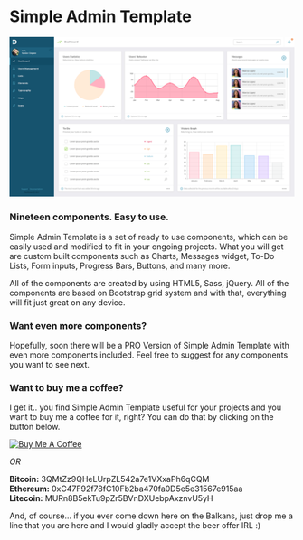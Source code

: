 # Simple Admin Template #

![alt text](https://github.com/drangovski/simpleadmintemplate/blob/master/preview.png)

### Nineteen components. Easy to use. ###

Simple Admin Template is a set of ready to use components, which can be easily used and modified to fit in your ongoing projects. What you will get are custom built components such as Charts, Messages widget, To-Do Lists, Form inputs, Progress Bars, Buttons, and many more.

All of the components are created by using HTML5, Sass, jQuery. All of the components are based on Bootstrap grid system and with that, everything will fit just great on any device.

### Want even more components? ###

Hopefully, soon there will be a PRO Version of Simple Admin Template with even more components included. Feel free to suggest for any components you want to see next.

### Want to buy me a coffee? ###

I get it.. you find Simple Admin Template useful for your projects and you want to buy me a coffee for it, right? You can do that by clicking on the button below.

<a href="https://www.buymeacoffee.com/A0NSWbj" target="_blank"><img src="https://cdn.buymeacoffee.com/buttons/lato-red.png" alt="Buy Me A Coffee" style="width: 25% !important;" ></a>

*OR*

__Bitcoin:__ 3QMtZz9QHeLUrpZL542a7e1VXxaPh6qCQM<br />
__Ethereum:__ 0xC47F92f78fC10Fb2ba470fa0D5e5e31567e915aa<br />
__Litecoin:__ MURn8B5ekTu9pZr5BVnDXUebpAxznvU5yH<br />

And, of course... if you ever come down here on the Balkans, just drop me a line that you are here and I would gladly accept the beer offer IRL :)


